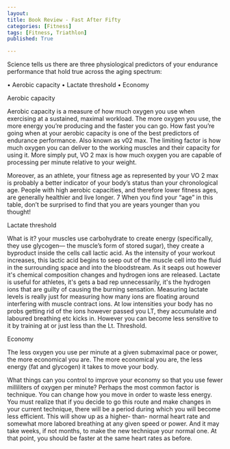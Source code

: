 ```yaml
---
layout: 
title: Book Review - Fast After Fifty
categories: [Fitness]
tags: [Fitness, Triathlon]
published: True

---
```


Science tells us there are three physiological predictors of your endurance performance that hold true across the aging spectrum: 

• Aerobic capacity 
• Lactate threshold 
• Economy

Aerobic capacity

Aerobic capacity is a measure of how much oxygen you use when exercising at a sustained, maximal workload. The more oxygen you use, the more energy you’re producing and the faster you can go. How fast you’re going when at your aerobic capacity is one of the best predictors of endurance performance. Also known as v02 max. The limiting factor is how much oxygen you can deliver to the working muscles and their capacity for using it. More simply put, VO 2 max is how much oxygen you are capable of processing per minute relative to your weight.

Moreover, as an athlete, your fitness age as represented by your VO 2 max is probably a better indicator of your body’s status than your chronological age. People with high aerobic capacities, and therefore lower fitness ages, are generally healthier and live longer. 7 When you find your “age” in this table, don’t be surprised to find that you are years younger than you thought!

Lactate threshold

What is it? your muscles use carbohydrate to create energy (specifically, they use glycogen— the muscle’s form of stored sugar), they create a byproduct inside the cells call lactic acid. As the intensity of your workout increases, this lactic acid begins to seep out of the muscle cell into the fluid in the surrounding space and into the bloodstream. As it seaps out however it's chemical composition changes and hydrogen ions are released. Lactate is useful for athletes, it's gets a bad rep unnecessarily, it's the hydrogen ions that are guilty of causing the burning sensation. Measuring lactate levels is really just for measuring how many ions are floating around interfering with muscle contract ions. At low intensities your body has no probs getting rid of the ions however passed you LT, they accumulate and laboured breathing etc kicks in. However you can become less sensitive to it by training at or just less than the Lt. Threshold. 

Economy

The less oxygen you use per minute at a given submaximal pace or power, the more economical you are. The more economical you are, the less energy (fat and glycogen) it takes to move your body.

What things can you control to improve your economy so that you use fewer milliliters of oxygen per minute? Perhaps the most common factor is technique. You can change how you move in order to waste less energy. You must realize that if you decide to go this route and make changes in your current technique, there will be a period during which you will become less efficient. This will show up as a higher- than- normal heart rate and somewhat more labored breathing at any given speed or power. And it may take weeks, if not months, to make the new technique your normal one. At that point, you should be faster at the same heart rates as before.



